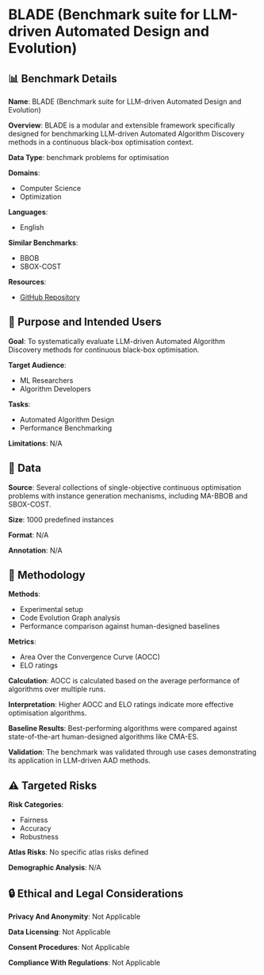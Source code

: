 # BLADE (Benchmark suite for LLM-driven Automated Design and Evolution)

## 📊 Benchmark Details

**Name**: BLADE (Benchmark suite for LLM-driven Automated Design and Evolution)

**Overview**: BLADE is a modular and extensible framework specifically designed for benchmarking LLM-driven Automated Algorithm Discovery methods in a continuous black-box optimisation context.

**Data Type**: benchmark problems for optimisation

**Domains**:
- Computer Science
- Optimization

**Languages**:
- English

**Similar Benchmarks**:
- BBOB
- SBOX-COST

**Resources**:
- [GitHub Repository](https://github.com/XAI-liacs/BLADE)

## 🎯 Purpose and Intended Users

**Goal**: To systematically evaluate LLM-driven Automated Algorithm Discovery methods for continuous black-box optimisation.

**Target Audience**:
- ML Researchers
- Algorithm Developers

**Tasks**:
- Automated Algorithm Design
- Performance Benchmarking

**Limitations**: N/A

## 💾 Data

**Source**: Several collections of single-objective continuous optimisation problems with instance generation mechanisms, including MA-BBOB and SBOX-COST.

**Size**: 1000 predefined instances

**Format**: N/A

**Annotation**: N/A

## 🔬 Methodology

**Methods**:
- Experimental setup
- Code Evolution Graph analysis
- Performance comparison against human-designed baselines

**Metrics**:
- Area Over the Convergence Curve (AOCC)
- ELO ratings

**Calculation**: AOCC is calculated based on the average performance of algorithms over multiple runs.

**Interpretation**: Higher AOCC and ELO ratings indicate more effective optimisation algorithms.

**Baseline Results**: Best-performing algorithms were compared against state-of-the-art human-designed algorithms like CMA-ES.

**Validation**: The benchmark was validated through use cases demonstrating its application in LLM-driven AAD methods.

## ⚠️ Targeted Risks

**Risk Categories**:
- Fairness
- Accuracy
- Robustness

**Atlas Risks**:
No specific atlas risks defined

**Demographic Analysis**: N/A

## 🔒 Ethical and Legal Considerations

**Privacy And Anonymity**: Not Applicable

**Data Licensing**: Not Applicable

**Consent Procedures**: Not Applicable

**Compliance With Regulations**: Not Applicable
